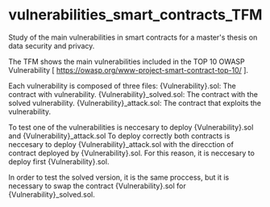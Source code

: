 # vulnerabilities_smart_contracts_TFM
Study of the main vulnerabilities in smart contracts for a master's thesis on data security and privacy.

The TFM shows the main vulnerabilities included in the TOP 10 OWASP Vulnerability [ https://owasp.org/www-project-smart-contract-top-10/ ].

Each vulnerability is composed of three files:
{Vulnerability}.sol: The contract with vulnerability.
{Vulnerability}_solved.sol: The contract with the solved vulnerability.
{Vulnerability}_attack.sol: The contract that exploits the vulnerability.

To test one of the vulnerabilities is neccesary to deploy {Vulnerability}.sol and {Vulnerability}_attack.sol
To deploy correctly both contracts is neccesary to deploy {Vulnerability}_attack.sol with the direcction of contract deployed by {Vulnerability}.sol. For this reason, it is neccesary to deploy first {Vulnerability}.sol.

In order to test the solved version, it is the same proccess, but it is necessary to swap the contract {Vulnerability}.sol for {Vulnerability}_solved.sol.
